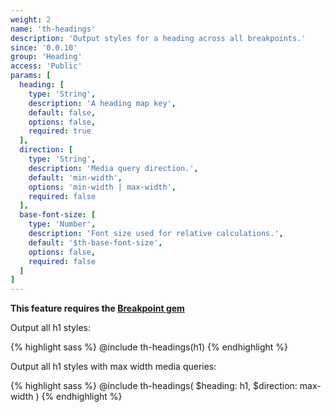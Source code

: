 ```yaml
---
weight: 2
name: 'th-headings'
description: 'Output styles for a heading across all breakpoints.'
since: '0.0.10'
group: 'Heading'
access: 'Public'
params: [
  heading: [
    type: 'String',
    description: 'A heading map key',
    default: false,
    options: false,
    required: true
  ],
  direction: [
    type: 'String',
    description: 'Media query direction.',
    default: 'min-width',
    options: 'min-width | max-width',
    required: false
  ],
  base-font-size: [
    type: 'Number',
    description: 'Font size used for relative calculations.',
    default: '$th-base-font-size',
    options: false,
    required: false
  ]
]
---
```

**This feature requires the [Breakpoint gem](https://github.com/at-import/breakpoint)**

Output all h1 styles:

{% highlight sass %}
@include th-headings(h1)
{% endhighlight %}

Output all h1 styles with max width media queries:

{% highlight sass %}
@include th-headings(
  $heading: h1,
  $direction: max-width
)
{% endhighlight %}